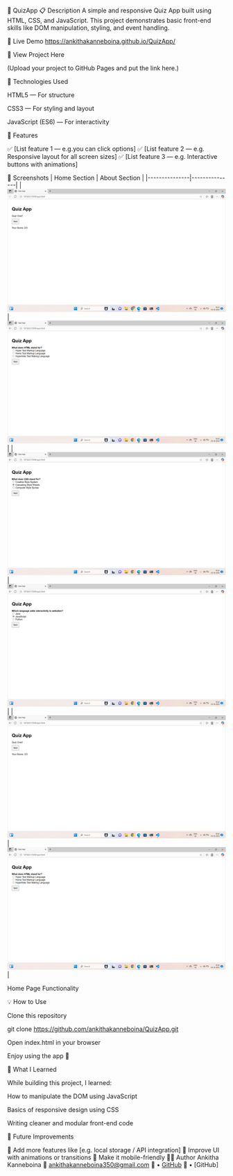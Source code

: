 🌟 QuizApp
📋 Description
A simple and responsive Quiz App built using HTML, CSS, and JavaScript.
This project demonstrates basic front-end skills like DOM manipulation, styling, and event handling.

🚀 Live Demo
https://ankithakanneboina.github.io/QuizApp/

🔗 View Project Here

(Upload your project to GitHub Pages and put the link here.)

🧰 Technologies Used

HTML5 — For structure

CSS3 — For styling and layout

JavaScript (ES6) — For interactivity

🎯 Features

✅ [List feature 1 — e.g.you can click options]
✅ [List feature 2 — e.g. Responsive layout for all screen sizes]
✅ [List feature 3 — e.g. Interactive buttons with animations]

📸 Screenshots
| Home Section | About Section |
|---------------|---------------|
| ![Home Screenshot](SCREENSHOT-1.png) | ![About Screenshot](SCREENSHOT-2.png) |
| ![Home Screenshot](SCREENSHOT-3.png) | ![About Screenshot](SCREENSHOT-4.png) |
| ![Home Screenshot](SCREENSHOT-5.png) | ![About Screenshot](SCREENSHOT-2.png) |

Home Page	Functionality
	
💡 How to Use

Clone this repository

git clone https://github.com/ankithakanneboina/QuizApp.git


Open index.html in your browser

Enjoy using the app 🎉

🧠 What I Learned

While building this project, I learned:

How to manipulate the DOM using JavaScript

Basics of responsive design using CSS

Writing cleaner and modular front-end code

🌈 Future Improvements

🔹 Add more features like [e.g. local storage / API integration]
🔹 Improve UI with animations or transitions
🔹 Make it mobile-friendly
👨‍💻 Author
Ankitha Kanneboina
📧 ankithakanneboina350@gmail.com
🔗 • [GitHub](https://github.com/ankithakannebina)
🔗  • [GitHub]
